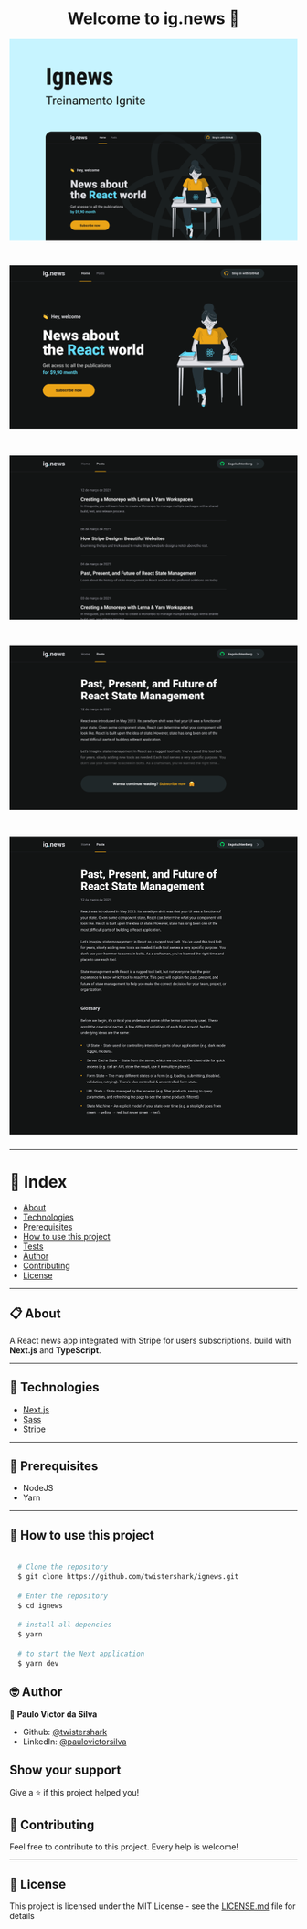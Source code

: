<h1 align="center">Welcome to ig.news 📣</h1>
<p align="center">
  <img alt="Capa" src="https://github.com/twistershark/ignews/blob/main/docs/capa.png" />
</p>

<h1 align="center">
  <img alt="ig.news" src="https://github.com/twistershark/ignews/blob/main/docs/1.png" />
</h1>

<h1 align="center">
  <img alt="ig.news" src="https://github.com/twistershark/ignews/blob/main/docs/2.png" />
</h1>

<h1 align="center">
  <img alt="ig.news" src="https://github.com/twistershark/ignews/blob/main/docs/3.png" />
</h1>

<h1 align="center">
  <img alt="ig.news" src="https://github.com/twistershark/ignews/blob/main/docs/4.png" />
</h1>

---
# 📑 Index

- [About](#-about)
- [Technologies](#-technologies)
- [Prerequisites](#-prerequisites)
- [How to use this project](#-how-to-use-this-project)
- [Tests](#-run-tests)
- [Author](#-author)
- [Contributing](#-contributing)
- [License](#-license)
---

## 📋 About

A React news app integrated with Stripe for users subscriptions. build with **Next.js** and **TypeScript**.

---

## 🚀 Technologies

- [Next.js](https://nextjs.org/)
- [Sass](https://sass-lang.com/)
- [Stripe](https://stripe.com/br)


---

## 🔧 Prerequisites

- NodeJS
- Yarn

---
## 🌟 How to use this project

```sh

  # Clone the repository
  $ git clone https://github.com/twistershark/ignews.git

  # Enter the repository
  $ cd ignews

  # install all depencies
  $ yarn

  # to start the Next application
  $ yarn dev

```


## 🤓 Author

👤 **Paulo Victor da Silva**

* Github: [@twistershark](https://github.com/twistershark)
* LinkedIn: [@paulovictorsilva](https://linkedin.com/in/paulovictorsilva)

## Show your support

Give a ⭐️ if this project helped you!

## 🤝 Contributing
Feel free to contribute to this project. Every help is welcome!

---

## 📃 License

This project is licensed under the MIT License - see the [LICENSE.md](LICENSE) file for details
